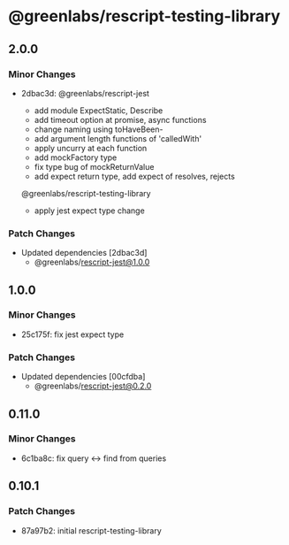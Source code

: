 # @greenlabs/rescript-testing-library

## 2.0.0

### Minor Changes

- 2dbac3d: @greenlabs/rescript-jest

  - add module ExpectStatic, Describe
  - add timeout option at promise, async functions
  - change naming using toHaveBeen-
  - add argument length functions of 'calledWith'
  - apply uncurry at each function
  - add mockFactory type
  - fix type bug of mockReturnValue
  - add expect return type, add expect of resolves, rejects

  @greenlabs/rescript-testing-library

  - apply jest expect type change

### Patch Changes

- Updated dependencies [2dbac3d]
  - @greenlabs/rescript-jest@1.0.0

## 1.0.0

### Minor Changes

- 25c175f: fix jest expect type

### Patch Changes

- Updated dependencies [00cfdba]
  - @greenlabs/rescript-jest@0.2.0

## 0.11.0

### Minor Changes

- 6c1ba8c: fix query <-> find from queries

## 0.10.1

### Patch Changes

- 87a97b2: initial rescript-testing-library
